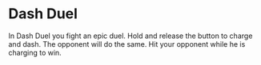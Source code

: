 # Dash Duel
In Dash Duel you fight an epic duel. Hold and release the button to charge and dash. The opponent will do the same. Hit your opponent while he is charging to win.